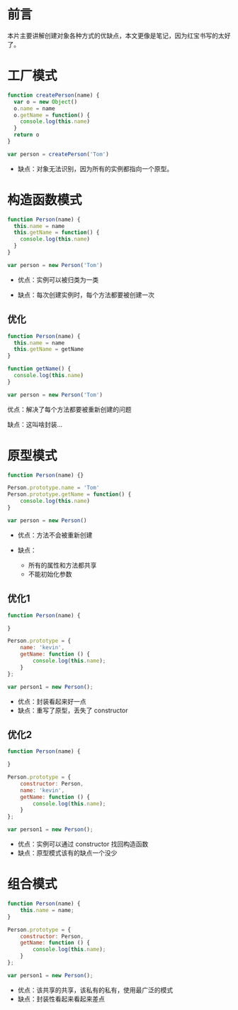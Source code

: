 # 前言

本片主要讲解创建对象各种方式的优缺点，本文更像是笔记，因为红宝书写的太好了。



# 工厂模式

```js
function createPerson(name) {
  var o = new Object()
  o.name = name
  o.getName = function() {
    console.log(this.name)
  }
  return o
}

var person = createPerson('Tom')
```

*   缺点：对象无法识别，因为所有的实例都指向一个原型。



# 构造函数模式

```js
function Person(name) {
  this.name = name
  this.getName = function() {
    console.log(this.name)
  }
}

var person = new Person('Tom')
```

*   优点：实例可以被归类为一类

*   缺点：每次创建实例时，每个方法都要被创建一次

## 优化

```js
function Person(name) {
  this.name = name
  this.getName = getName
}

function getName() {
  console.log(this.name)
}

var person = new Person('Tom')
```

优点：解决了每个方法都要被重新创建的问题

缺点：这叫啥封装...



# 原型模式

```js
function Person(name) {}

Person.prototype.name = 'Tom'
Person.prototype.getName = function() {
	console.log(this.name)
}

var person = new Person()
```

*   优点：方法不会被重新创建

*   缺点：
    *   所有的属性和方法都共享
    *   不能初始化参数

## 优化1

```js
function Person(name) {

}

Person.prototype = {
    name: 'kevin',
    getName: function () {
        console.log(this.name);
    }
};

var person1 = new Person();
```

*   优点：封装看起来好一点
*   缺点：重写了原型，丢失了 constructor

## 优化2

```js
function Person(name) {

}

Person.prototype = {
    constructor: Person,
    name: 'kevin',
    getName: function () {
        console.log(this.name);
    }
};

var person1 = new Person();
```

*   优点：实例可以通过 constructor 找回构造函数
*   缺点：原型模式该有的缺点一个没少



# 组合模式

```js
function Person(name) {
    this.name = name;
}

Person.prototype = {
    constructor: Person,
    getName: function () {
        console.log(this.name);
    }
};

var person1 = new Person();
```

*   优点：该共享的共享，该私有的私有，使用最广泛的模式
*   缺点：封装性看起来看起来差点